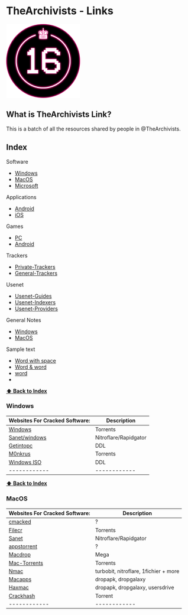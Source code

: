 # TheArchivists - Links
![](https://github.com/TheArchivists/Links/blob/dev/113290407.png)

## What is TheArchivists Link?
This is a batch of all the resources shared by people in @TheArchivists.

## Index
Software
- [Windows](#Windows)
- [MacOS](#MacOS)
- [Microsoft](#Microsoft)

Applications
- [Android](#Android)
- [iOS](#iOS)

Games
- [PC](#PCGames)
- [Android](#AndroidGames)

Trackers
- [Private-Trackers](#PrivateTrackers)
- [General-Trackers](#GeneralTrackers)

Usenet
- [Usenet-Guides](#Usenet-Guides)
- [Usenet-Indexers](#Usenet-Indexers)
- [Usenet-Providers](#Usenet-Provider)

General Notes
- [Windows](#Windows)
- [MacOS](#MacOS)

Sample text
- [Word with space](#word-with-space)
- [Word & word](#word--word)
- [word](#word)
- [](#)

**[⬆ Back to Index](#index)**
### Windows
| Websites For Cracked Software:                                                   	| Description           	|
|----------------------------------------------------------------------------------	|-----------------------	|
| [Windows](https://github.com/TheArchivists/Links/edit/dev/README.md#-windows-2) 	| Torrents              	|
| [Sanet/windows](https://sanet.st/windows/)                                      	| Nitroflare/Rapidgator 	|
| [Getintopc](https://getintopc.com/)                                             	| DDL                   	|
| [M0nkrus](http://w14.monkrus.ws/)                                               	| Torrents              	|
| [Windows ISO](https://tb.rg-adguard.net/public.php)                             	| DDL                   	|
| ------------                                                                     	| ------------          	|
**[⬆ Back to Index](#index)**
### MacOS
| Websites For Cracked Software:                      	| Description                           	|
|-----------------------------------------------------	|---------------------------------------	|
| [cmacked](https://cmacked.com/)                     	|  ?                                    	|
| [Filecr](https://filecr.com/macos/)                 	| Torrents                              	|
| [Sanet](https://sanet.st/mac-software/)             	| Nitroflare/Rapidgator                 	|
| [appstorrent](https://appstorrent.ru/)              	| ?                                      	|
| [Macdrop](https://macdrop.net/)                     	| Mega                                  	|
| [Mac-Torrents](https://mac-torrents.io/)            	| Torrents                              	|
| [Nmac](https://nmac.to/)                            	| turbobit, nitroflare, 1fichier + more 	|
| [Macapps](https://macapps.xyz/)                     	| dropapk, dropgalaxy                   	|
| [Haxmac](https://haxmac.cc/)                        	| dropapk, dropgalaxy, usersdrive       	|
| [Crackhash](https://crackshash.com/category/macos/) 	| Torrent                               	|
| ------------                                        	| ------------                          	|
